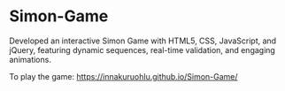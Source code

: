 # Simon-Game
Developed an interactive Simon Game with HTML5, CSS, JavaScript, and jQuery, featuring dynamic sequences, real-time validation, and engaging animations.

To play the game: https://innakuruohlu.github.io/Simon-Game/
